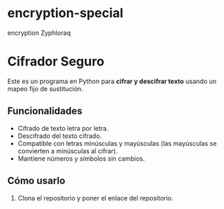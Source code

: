 # encryption-special
encryption Zyphloraq


# Cifrador Seguro

Este es un programa en Python para **cifrar y descifrar texto** usando un mapeo fijo de sustitución.

## Funcionalidades

- Cifrado de texto letra por letra.
- Descifrado del texto cifrado.
- Compatible con letras minúsculas y mayúsculas (las mayúsculas se convierten a minúsculas al cifrar).
- Mantiene números y símbolos sin cambios.

## Cómo usarlo

1. Clona el repositorio y poner el enlace del repositorio.
